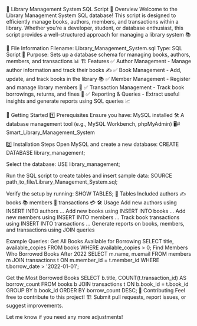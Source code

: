 📌 Library Management System
SQL Script
📖 Overview
Welcome to the Library Management System SQL database! This script is designed to efficiently manage books, authors, members, and transactions within a library. Whether you're a developer, student, or database enthusiast, this script provides a well-structured approach for managing a library system 📚

📂 File Information
Filename: Library_Management_System.sql
Type: SQL Script 📜
Purpose: Sets up a database schema for managing books, authors, members, and transactions 📊
🏗️ Features
✅ Author Management - Manage author information and track their books ✍️
✅ Book Management - Add, update, and track books in the library 📚
✅ Member Management - Register and manage library members 👥
✅ Transaction Management - Track book borrowings, returns, and fines 💸
✅ Reporting & Queries - Extract useful insights and generate reports using SQL queries 📈

🚀 Getting Started
1️⃣ Prerequisites
Ensure you have:
MySQL installed 🛠️
A database management tool (e.g., MySQL Workbench, phpMyAdmin) 🖥️# Smart_Library_Management_System

2️⃣ Installation Steps
Open MySQL and create a new database:
CREATE DATABASE library_management;

Select the database:
USE library_management;

Run the SQL script to create tables and insert sample data:
SOURCE path_to_file/Library_Management_System.sql;

Verify the setup by running:
SHOW TABLES;
📜 Tables Included
authors ✍️
books 📚
members 👥
transactions 💳
🛠️ Usage
Add new authors using INSERT INTO authors ...
Add new books using INSERT INTO books ...
Add new members using INSERT INTO members ...
Track book transactions using INSERT INTO transactions ...
Generate reports on books, members, and transactions using JOIN queries

Example Queries:
Get All Books Available for Borrowing
SELECT title, available_copies FROM books WHERE available_copies > 0;
Find Members Who Borrowed Books After 2022
SELECT m.name, m.email
FROM members m
JOIN transactions t ON m.member_id = t.member_id
WHERE t.borrow_date > '2022-01-01';

Get the Most Borrowed Books
SELECT b.title, COUNT(t.transaction_id) AS borrow_count
FROM books b
JOIN transactions t ON b.book_id = t.book_id
GROUP BY b.book_id
ORDER BY borrow_count DESC;
🤝 Contributing
Feel free to contribute to this project! 🏗️ Submit pull requests, report issues, or suggest improvements.

Let me know if you need any more adjustments!
